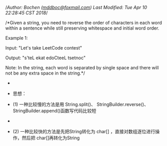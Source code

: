 /*Author: Bochen (mddboc@foxmail.com)
Last Modified: Tue Apr 10 22:28:45 CST 2018*/

/*Given a string, you need to reverse the order of characters in each word within a sentence while still preserving whitespace and initial word order.
 
  Example 1:

   Input: "Let's take LeetCode contest"

   Output: "s'teL ekat edoCteeL tsetnoc"

   Note: In the string, each word is separated by single space and there will not be any extra space in the string.*/


 
* 
* 思想：

* (1) 一种比较慢的方法是用 String.split()、 StringBuilder.reverse()、 StringBuilder.append()函数写代码比较短
*
* (2) 一种比较快的方法是先把String转化为 char[] ，直接对数组逐位进行操作，然后把 char[]再转化为String 
